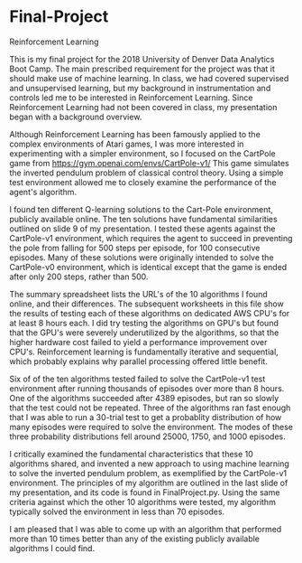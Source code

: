 # Final-Project
Reinforcement Learning

This is my final project for the 2018 University of Denver Data Analytics Boot Camp.
The main prescribed requirement for the project was that it should make use of machine learning.
In class, we had covered supervised and unsupervised learning, but my background in instrumentation and controls led me to be interested in Reinforcement Learning.  Since Reinforcement Learning had not been covered in class, my presentation began with a background overview.

Although Reinforcement Learning has been famously applied to the complex environments of Atari games, I was more interested in experimenting with a simpler environment, so I focused on the CartPole game from https://gym.openai.com/envs/CartPole-v1/
This game simulates the inverted pendulum problem of classical control theory.  Using a simple test environment allowed me to closely examine the performance of the agent's algorithm.

I found ten different Q-learning solutions to the Cart-Pole environment, publicly available online.  The ten solutions have fundamental similarities outlined on slide 9 of my presentation.  I tested these agents against the CartPole-v1 environment, which requires the agent to succeed in preventing the pole from falling for 500 steps per episode, for 100 consecutive episodes.  Many of these solutions were originally intended to solve the CartPole-v0 environment, which is identical except that the game is ended after only 200 steps, rather than 500.

The summary spreadsheet lists the URL's of the 10 algorithms I found online, and their differences.  The subsequent worksheets in this file show the results of testing each of these algorithms on dedicated AWS CPU's for at least 8 hours each.  I did try testing the algorithms on GPU's but found that the GPU's were severely underutilized by the algorithms, so that the higher hardware cost failed to yield a performance improvement over CPU's.  Reinforcement learning is fundamentally iterative and sequential, which probably explains why parallel processing offered little benefit.

Six of of the ten algorithms tested failed to solve the CartPole-v1 test environment after running thousands of episodes over more than 8 hours.  One of the algorithms succeeded after 4389 episodes, but ran so slowly that the test could not be repeated.  Three of the algorithms ran fast enough that I was able to run a 30-trial test to get a probablity distribution of how many episodes were required to solve the environment.  The modes of these three probability distributions fell around 25000, 1750, and 1000 episodes.

I critically examined the fundamental characteristics that these 10 algorithms shared, and invented a new approach to using machine learning to solve the inverted pendulum problem, as exemplified by the CartPole-v1 environment.  The principles of my algorithm are outlined in the last slide of my presentation, and its code is found in FinalProject.py.  Using the same criteria against which the other 10 algorithms were tested, my algorithm typically solved the environment in less than 70 episodes.

I am pleased that I was able to come up with an algorithm that performed more than 10 times better than any of the existing publicly available algorithms I could find.






